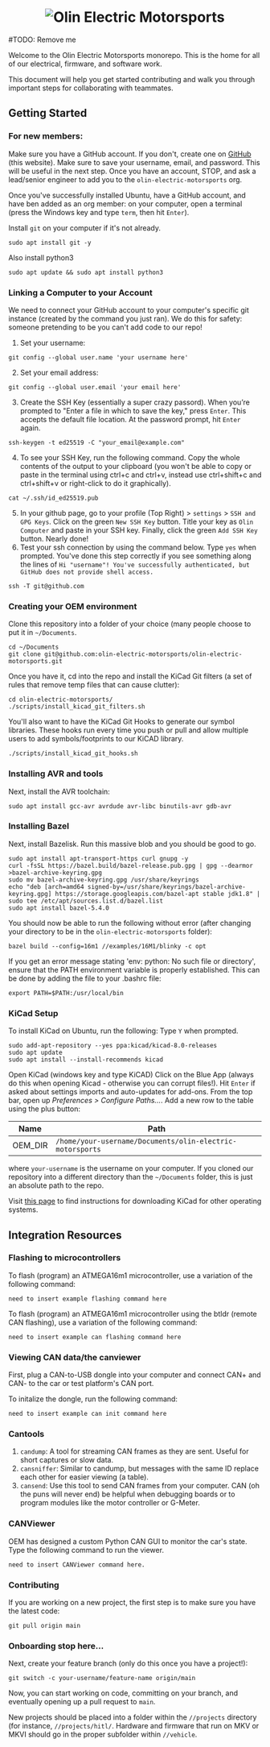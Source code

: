 <h1 align="center">
	<img
		alt="Olin Electric Motorsports"
		src="https://nyc3.digitaloceanspaces.com/oem-outline/logo-smaller.png">
</h1>

#TODO: Remove me

Welcome to the Olin Electric Motorsports monorepo. This is the home for all of
our electrical, firmware, and software work.

This document will help you get started contributing and walk you through
important steps for collaborating with teammates.

## Getting Started

### For new members:

Make sure you have a GitHub account. If you don't, create one on
[GitHub](github.com) (this website). Make sure to save your username, email, and
password. This will be useful in the next step. Once you have an account, STOP,
and ask a lead/senior engineer to add you to the `olin-electric-motorsports`
org.

Once you've successfully installed Ubuntu, have a GitHub account, and have ben
added as an org member: on your computer, open a terminal (press the Windows key
and type `term`, then hit `Enter`).

Install `git` on your computer if it's not already.

```shell
sudo apt install git -y
```

Also install python3

```shell
sudo apt update && sudo apt install python3
```

### Linking a Computer to your Account

We need to connect your GitHub account to your computer's specific git instance
\(created by the command you just ran\). We do this for safety: someone
pretending to be you can't add code to our repo!

1. Set your username:

```shell
git config --global user.name 'your username here'
```

2. Set your email address:

```shell
git config --global user.email 'your email here'
```

3. Create the SSH Key \(essentially a super crazy passord\). When you’re
   prompted to "Enter a file in which to save the key," press `Enter`. This
   accepts the default file location. At the password prompt, hit `Enter` again.

```shell
ssh-keygen -t ed25519 -C "your_email@example.com"
```

4. To see your SSH Key, run the following command. Copy the whole contents of
   the output to your clipboard (you won't be able to copy or paste in the
   terminal using ctrl+c and ctrl+v, instead use ctrl+shift+c and ctrl+shift+v
   or right-click to do it graphically).

```shell
cat ~/.ssh/id_ed25519.pub
```

5. In your github page, go to your profile \(Top Right\) > `settings` >
   `SSH and GPG Keys`. Click on the green `New SSH Key` button. Title your key
   as `Olin Computer` and paste in your SSH key. Finally, click the green
   `Add SSH Key` button. Nearly done!
6. Test your ssh connection by using the command below. Type `yes` when
   prompted. You've done this step correctly if you see something along the
   lines of
   `Hi "username"! You've successfully authenticated, but GitHub does not provide shell access.`

```shell
ssh -T git@github.com
```

### Creating your OEM environment

Clone this repository into a folder of your choice (many people choose to put it
in `~/Documents`.

```shell
cd ~/Documents
git clone git@github.com:olin-electric-motorsports/olin-electric-motorsports.git
```

Once you have it, cd into the repo and install the KiCad Git filters (a set of
rules that remove temp files that can cause clutter):

```shell
cd olin-electric-motorsports/
./scripts/install_kicad_git_filters.sh
```

You'll also want to have the KiCad Git Hooks to generate our symbol libraries.
These hooks run every time you push or pull and allow multiple users to add
symbols/footprints to our KiCAD library.

```shell
./scripts/install_kicad_git_hooks.sh
```

### Installing AVR and tools

Next, install the AVR toolchain:

```shell
sudo apt install gcc-avr avrdude avr-libc binutils-avr gdb-avr
```

### Installing Bazel

Next, install Bazelisk. Run this massive blob and you should be good to go.

```shell
sudo apt install apt-transport-https curl gnupg -y
curl -fsSL https://bazel.build/bazel-release.pub.gpg | gpg --dearmor >bazel-archive-keyring.gpg
sudo mv bazel-archive-keyring.gpg /usr/share/keyrings
echo "deb [arch=amd64 signed-by=/usr/share/keyrings/bazel-archive-keyring.gpg] https://storage.googleapis.com/bazel-apt stable jdk1.8" | sudo tee /etc/apt/sources.list.d/bazel.list
sudo apt install bazel-5.4.0
```

You should now be able to run the following without error (after changing your
directory to be in the `olin-electric-motorsports` folder):

```shell
bazel build --config=16m1 //examples/16M1/blinky -c opt
```

If you get an error message stating 'env: python: No such file or directory',
ensure that the PATH environment variable is properly established. This can be
done by adding the file to your .bashrc file:

```
export PATH=$PATH:/usr/local/bin
```

### KiCad Setup

To install KiCad on Ubuntu, run the following: Type `Y` when prompted.

```shell
sudo add-apt-repository --yes ppa:kicad/kicad-8.0-releases
sudo apt update
sudo apt install --install-recommends kicad
```

Open KiCad (windows key and type KiCAD) Click on the Blue App (always do this
when opening Kicad - otherwise you can corrupt files!). Hit `Enter` if asked
about settings imports and auto-updates for add-ons. From the top bar, open up
_Preferences > Configure Paths..._. Add a new row to the table using the plus
button:

| Name    | Path                                                      |
| ------- | --------------------------------------------------------- |
| OEM_DIR | `/home/your-username/Documents/olin-electric-motorsports` |

where `your-username` is the username on your computer. If you cloned our
repository into a different directory than the `~/Documents` folder, this is
just an absolute path to the repo.

Visit [this page](https://www.kicad.org/download/) to find instructions for
downloading KiCad for other operating systems.

## Integration Resources

### Flashing to microcontrollers

To flash (program) an ATMEGA16m1 microcontroller, use a variation of the
following command:

```shell
need to insert example flashing command here
```

To flash (program) an ATMEGA16m1 microcontroller using the btldr (remote CAN
flashing), use a variation of the following command:

```shell
need to insert example can flashing command here
```

### Viewing CAN data/the canviewer

First, plug a CAN-to-USB dongle into your computer and connect CAN+ and CAN- to
the car or test platform's CAN port.

To initalize the dongle, run the following command:

```shell
need to insert example can init command here
```

### Cantools

1. `candump`: A tool for streaming CAN frames as they are sent. Useful for short
   captures or slow data.
2. `cansniffer`: Similar to candump, but messages with the same ID replace each
   other for easier viewing (a table).
3. `cansend`: Use this tool to send CAN frames from your computer. CAN (oh the
   puns will never end) be helpful when debugging boards or to program modules
   like the motor controller or G-Meter.

### CANViewer

OEM has designed a custom Python CAN GUI to monitor the car's state. Type the
following command to run the viewer.

```shell
need to insert CANViewer command here.
```

### Contributing

If you are working on a new project, the first step is to make sure you have the
latest code:

```shell
git pull origin main
```

### Onboarding stop here...

Next, create your feature branch (only do this once you have a project!):

```shell
git switch -c your-username/feature-name origin/main
```

Now, you can start working on code, committing on your branch, and eventually
opening up a pull request to `main`.

New projects should be placed into a folder within the `//projects` directory
(for instance, `//projects/hitl/`. Hardware and firmware that run on MKV or MKVI
should go in the proper subfolder within `//vehicle`.
